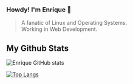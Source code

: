 ### Howdy! I'm Enrique 🐧

> <p > A fanatic of  Linux and Operating Systems. <br />
> Working in Web Development. </p>

 ## My Github Stats

![Enrique GitHub stats](https://github-readme-stats.vercel.app/api?username=EnriLion&show_icons=true&theme=radical)

[![Top Langs](https://github-readme-stats.vercel.app/api/top-langs/?username=EnriLion&langs_count=8&layout=compact&theme=vue-dark)](https://github.com/EnriLion)

<!--
**EnriqueLion/EnriqueLion** is a ✨ _special_ ✨ repository because its `README.md` (this file) appears on your GitHub profile.

Here are some ideas to get you started:

- 🔭 I’m currently working on ...
- 🌱 I’m currently learning ...
- 👯 I’m looking to collaborate on ...
- 🤔 I’m looking for help with ...
- 💬 Ask me about ...
- 📫 How to reach me: ...
- 😄 Pronouns: ...
- ⚡ Fun fact: ...
-->
